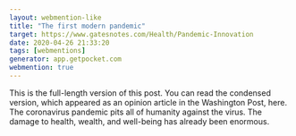 ```yaml
---
layout: webmention-like
title: "The first modern pandemic"
target: https://www.gatesnotes.com/Health/Pandemic-Innovation
date: 2020-04-26 21:33:20
tags: [webmentions]
generator: app.getpocket.com
webmention: true
---
```



This is the full-length version of this post. You can read the condensed version, which appeared as an opinion article in the Washington Post, here. The coronavirus pandemic pits all of humanity against the virus. The damage to health, wealth, and well-being has already been enormous.





